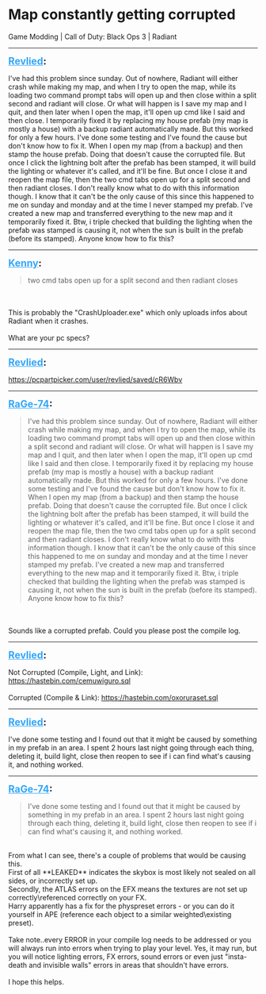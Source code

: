 # Map constantly getting corrupted
Game Modding | Call of Duty: Black Ops 3 | Radiant

---
<strong style="font-size: 1.4em;"><span style="text-decoration: underline;text-decoration-color: #34a7f9;"><span style="color:#34a7f9;">Revlied</span></span>:</strong>

<p>I&#39;ve had this problem since sunday. Out of nowhere, Radiant will either crash while making my map, and when I try to open the map, while its loading two command prompt tabs will open up and then close within a split second and radiant will close. Or what will happen is I save my map and I quit, and then later when I open the map, it&#39;ll open up cmd like I said and then close. I temporarily fixed it by replacing my house prefab (my map is mostly a house) with a backup radiant automatically made. But this worked for only a few hours. I&#39;ve done some testing and I&#39;ve found the cause but don&#39;t know how to fix it. When I open my map (from a backup) and then stamp the house prefab. Doing that doesn&#39;t cause the corrupted file. But once I click the lightning bolt after the prefab has been stamped, it will build the lighting or whatever it&#39;s called, and it&#39;ll be fine. But once I close it and reopen the map file, then the two cmd tabs open up for a split second and then radiant closes. I don&#39;t really know what to do with this information though. I know that it can&#39;t be the only cause of this since this happened to me on sunday and monday and at the time I never stamped my prefab. I&#39;ve created a new map and transferred everything to the new map and it temporarily fixed it. Btw, i triple checked that building the lighting when the prefab was stamped is causing it, not when the sun is built in the prefab (before its stamped). Anyone know how to fix this?</p>

---
<strong style="font-size: 1.4em;"><span style="text-decoration: underline;text-decoration-color: #34a7f9;"><span style="color:#34a7f9;">Kenny</span></span>:</strong>

<p><blockquote>two cmd tabs open up for a split second and then radiant closes<br /></blockquote><br /><br />This is probably the &quot;CrashUploader.exe&quot; which only uploads infos about Radiant when it crashes.<br /><br />What are your pc specs?</p>

---
<strong style="font-size: 1.4em;"><span style="text-decoration: underline;text-decoration-color: #34a7f9;"><span style="color:#34a7f9;">Revlied</span></span>:</strong>

<p><a href="https://pcpartpicker.com/user/revlied/saved/cR6Wbv">https://pcpartpicker.com/user/revlied/saved/cR6Wbv</a></p>

---
<strong style="font-size: 1.4em;"><span style="text-decoration: underline;text-decoration-color: #34a7f9;"><span style="color:#34a7f9;">RaGe-74</span></span>:</strong>

<p><blockquote>I&#39;ve had this problem since sunday. Out of nowhere, Radiant will either crash while making my map, and when I try to open the map, while its loading two command prompt tabs will open up and then close within a split second and radiant will close. Or what will happen is I save my map and I quit, and then later when I open the map, it&#39;ll open up cmd like I said and then close. I temporarily fixed it by replacing my house prefab (my map is mostly a house) with a backup radiant automatically made. But this worked for only a few hours. I&#39;ve done some testing and I&#39;ve found the cause but don&#39;t know how to fix it. When I open my map (from a backup) and then stamp the house prefab. Doing that doesn&#39;t cause the corrupted file. But once I click the lightning bolt after the prefab has been stamped, it will build the lighting or whatever it&#39;s called, and it&#39;ll be fine. But once I close it and reopen the map file, then the two cmd tabs open up for a split second and then radiant closes. I don&#39;t really know what to do with this information though. I know that it can&#39;t be the only cause of this since this happened to me on sunday and monday and at the time I never stamped my prefab. I&#39;ve created a new map and transferred everything to the new map and it temporarily fixed it. Btw, i triple checked that building the lighting when the prefab was stamped is causing it, not when the sun is built in the prefab (before its stamped). Anyone know how to fix this?<br /></blockquote><br /><br />Sounds like a corrupted prefab. Could you please post the compile log.</p>

---
<strong style="font-size: 1.4em;"><span style="text-decoration: underline;text-decoration-color: #34a7f9;"><span style="color:#34a7f9;">Revlied</span></span>:</strong>

<p>Not Corrupted (Compile, Light, and Link): <a href="https://hastebin.com/cemuwiguro.sql">https://hastebin.com/cemuwiguro.sql</a><br /><br />Corrupted (Compile &amp; Link): <a href="https://hastebin.com/oxoruraset.sql">https://hastebin.com/oxoruraset.sql</a></p>

---
<strong style="font-size: 1.4em;"><span style="text-decoration: underline;text-decoration-color: #34a7f9;"><span style="color:#34a7f9;">Revlied</span></span>:</strong>

<p>I&#39;ve done some testing and I found out that it might be caused by something in my prefab in an area. I spent 2 hours last night going through each thing, deleting it, build light, close then reopen to see if i can find what&#39;s causing it, and nothing worked.</p>

---
<strong style="font-size: 1.4em;"><span style="text-decoration: underline;text-decoration-color: #34a7f9;"><span style="color:#34a7f9;">RaGe-74</span></span>:</strong>

<p><blockquote>I&#39;ve done some testing and I found out that it might be caused by something in my prefab in an area. I spent 2 hours last night going through each thing, deleting it, build light, close then reopen to see if i can find what&#39;s causing it, and nothing worked.<br /></blockquote><br />From what I can see, there&#39;s a couple of problems that would be causing this. <br />First of all **LEAKED** indicates the skybox is most likely not sealed on all sides, or incorrectly set up.<br />Secondly, the ATLAS errors on the EFX means the textures are not set up correctly\referenced correctly on your FX. <br />Harry apparently has a fix for the physpreset errors  - or you can do it yourself in APE (reference each object  to a similar weighted\existing preset).<br /><br />Take note..every ERROR in your compile log needs to be addressed or you will always run into errors when trying to play your level. Yes, it may run, but you will notice lighting errors, FX errors, sound errors or even just &quot;insta-death and invisible walls&quot; errors in areas that shouldn&#39;t have errors.<br /><br />I hope this helps.</p>

